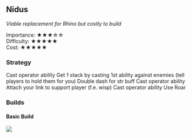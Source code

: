 ## Nidus
*Viable replacement for Rhino but costly to build*

Importance: ★★★☆☆  
Difficulty: ★★★★★  
Cost: ★★★★★  

### Strategy
Cast operator ability
Get 1 stack by casting 1st ability against enemies (tell players to hold them for you)
Double dash for str buff
Cast operator ability
Attach your link to support player (f.e. wisp)
Cast operator ability
Use Roar

### Builds
#### Basic Build
![](media/builds_nidus_basic.png)


